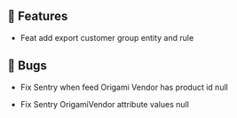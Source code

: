 ## 🚀 Features

- Feat add export customer group entity and rule


## 🐛 Bugs

- Fix Sentry when feed Origami Vendor has product id null

- Fix Sentry OrigamiVendor attribute values null
